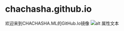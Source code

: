 # chachasha.github.io
欢迎来到CHACHASHA.ML的GitHub.Io镜像
![alt 属性文本](https://cdn.jsdelivr.net/gh/twitter/twemoji@14.0.2/assets/svg/1f600.svg)
